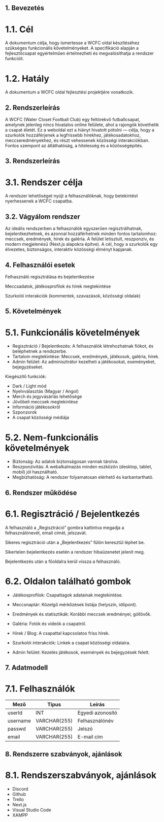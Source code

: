 ## 1. Bevezetés 
# 1.1. Cél

A dokumentum célja, hogy ismertesse a WCFC oldal készítéséhez szükséges funkcionális követelményeket.
A specifikáció alapján a fejlesztőcsapat egyértelműen értelmezheti és megvalósíthatja a rendszer funkcióit.

# 1.2. Hatály

A dokumentum a WCFC oldal fejlesztési projektjére vonatkozik.

## 2. Rendszerleírás

A WCFC (Water Closet Football Club) egy feltörekvő futballcsapat, amelynek jelenleg nincs hivatalos online felülete, ahol a rajongók követhetik a csapat életét.
Ez a weboldal ezt a hiányt hivatott pótolni — célja, hogy a szurkolók hozzáférjenek a legfrissebb hírekhez, játékosadatokhoz, meccseredményekhez, és részt vehessenek közösségi interakciókban.
Fontos szempont az átláthatóság, a hitelesség és a közösségépítés.

## 3. Rendszerleírás
# 3.1. Rendszer célja

A rendszer lehetőséget nyújt a felhasználóknak, hogy betekintést nyerhessenek a WCFC csapatba.

## 3.2. Vágyálom rendszer

Az ideális rendszerben a felhasználók egyszerűen regisztrálhatnak, bejelentkezhetnek, és azonnal hozzáférhetnek minden fontos tartalomhoz: meccsek, eredmények, hírek és galéria.
A felület letisztult, reszponzív, és modern megjelenésű (Next.js alapokra építve).
A cél, hogy a szurkolók egy élvezetes, biztonságos, interaktív közösségi élményt kapjanak.

## 4. Felhasználói esetek

Felhasználó regisztrálása és bejelentkezése

Meccsadatok, játékosprofilok és hírek megtekintése

Szurkolói interakciók (kommentek, szavazások, közösségi oldalak)

## 5. Követelmények
# 5.1. Funkcionális követelmények

- Regisztráció / Bejelentkezés: A felhasználók létrehozhatnak fiókot, és beléphetnek a rendszerbe.
- Tartalom megtekintése: Meccsek, eredmények, játékosok, galéria, hírek.
- Admin felület: Az adminisztrátor kezelheti a játékosokat, eseményeket, bejegyzéseket.

Kiegészítő funkciók:
- Dark / Light mód
- Nyelvválasztás (Magyar / Angol)
- Merch és jegyvásárlás lehetősége
- Jövőbeli meccsek megtekintése
- Információ játékosokról
- Szponzorok
- A csapat közösségi médiája

# 5.2. Nem-funkcionális követelmények

- Biztonság: Az adatok biztonságosan vannak tárolva.
- Reszponzivitás: A webalkalmazás minden eszközön (desktop, tablet, mobil) jól használható.
- Megbízhatóság: A rendszer folyamatosan elérhető és karbantartható.

## 6. Rendszer működése
# 6.1. Regisztráció / Bejelentkezés

A felhasználó a „Regisztráció” gombra kattintva megadja a felhasználónevét, email címét, jelszavát.

Sikeres regisztráció után a „Bejelentkezés” fülön keresztül léphet be.

Sikertelen bejelentkezés esetén a rendszer hibaüzenetet jelenít meg.

Bejelentkezés után a főoldalra kerül vissza a felhasználó.

# 6.2. Oldalon található gombok

- Játékosprofilok: Csapattagok adatainak megtekintése.

- Meccsnaptár: Közelgő mérkőzések listája (helyszín, időpont).

- Eredmények és statisztikák: Korábbi meccsek eredményei, góllövők.

- Galéria: Fotók és videók a csapatról.

- Hírek / Blog: A csapattal kapcsolatos friss hírek.

- Szurkolói interakciók: Linkek a csapat közösségi oldalaira.

- Admin felület: Kezelés játékosok, események és bejegyzések felett.

## 7. Adatmodell
# 7.1. Felhasználók
| Mező | Típus | Leírás |
|---|---|---|
| userId | INT | Egyedi azonosító |
| username | VARCHAR(255) | Felhasználónév |
| passwd | VARCHAR(255) | Jelszó |
| email | VARCHAR(255) | E-mail cím |
## 8. Rendszerre szabványok, ajánlások

# 8.1. Rendszerszabványok, ajánlások
- Discord
- Github
- Trello
- Next.js
- Visual Studio Code
- XAMPP